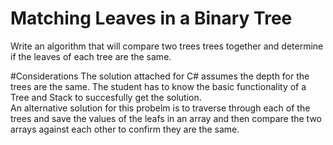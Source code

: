 # Matching Leaves in a Binary Tree


Write an algorithm that will compare two trees trees together and determine if the leaves of each tree are the same. 



#Considerations
The solution attached for C# assumes the depth for the trees are the same. 
The student has to know the basic functionality of a Tree and Stack to succesfully get the solution.
<br />
An alternative solution for this probelm is to traverse through each of the trees and save the values of the leafs in an array and
then compare the two arrays against each other to confirm they are the same. 